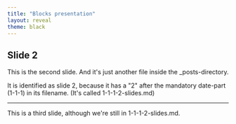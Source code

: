 ```yaml
---
title: "Blocks presentation"
layout: reveal
theme: black
---
```


## Slide 2

This is the second slide. And it's just another file inside the _posts-directory.

It is identified as slide 2, because it has a "2" after the mandatory date-part (1-1-1) in its
filename. (It's called 1-1-1-2-slides.md)

---

This is a third slide, although we're still in 1-1-1-2-slides.md.
